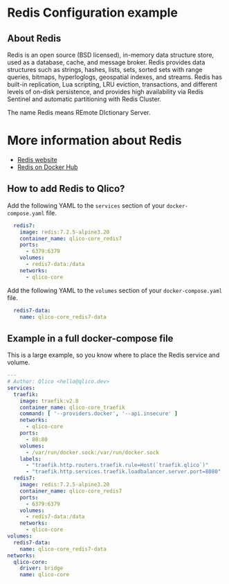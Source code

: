 # Redis Configuration example

## About Redis

Redis is an open source (BSD licensed), in-memory data structure store, used as
a database, cache, and message broker. Redis provides data structures such as
strings, hashes, lists, sets, sorted sets with range queries, bitmaps,
hyperloglogs, geospatial indexes, and streams. Redis has built-in replication,
Lua scripting, LRU eviction, transactions, and different levels of on-disk
persistence, and provides high availability via Redis Sentinel and automatic
partitioning with Redis Cluster.

The name Redis means REmote DIctionary Server.

# More information about Redis

* [Redis website](https://redis.io/)
* [Redis on Docker Hub](https://hub.docker.com/_/redis)

## How to add Redis to Qlico?

Add the following YAML to the `services` section of your `docker-compose.yaml`
file.

```yaml title="qlico-core/docker-compose.yaml"
  redis7:
    image: redis:7.2.5-alpine3.20
    container_name: qlico-core_redis7
    ports:
      - 6379:6379
    volumes:
      - redis7-data:/data
    networks:
      - qlico-core
```

Add the following YAML to the `volumes` section of your `docker-compose.yaml`
file.

```yaml title="qlico-core/docker-compose.yaml"
  redis7-data:
    name: qlico-core_redis7-data
```

## Example in a full docker-compose file

This is a large example, so you know where to place the Redis service and
volume.

```yaml title="qlico-core/docker-compose.yaml"
---
# Author: Qlico <hello@qlico.dev>
services:
  traefik:
    image: traefik:v2.8
    container_name: qlico-core_traefik
    command: [ '--providers.docker', '--api.insecure' ]
    networks:
      - qlico-core
    ports:
      - 80:80
    volumes:
      - /var/run/docker.sock:/var/run/docker.sock
    labels:
      - "traefik.http.routers.traefik.rule=Host(`traefik.qlico`)"
      - "traefik.http.services.traefik.loadbalancer.server.port=8080"
  redis7:
    image: redis:7.2.5-alpine3.20
    container_name: qlico-core_redis7
    ports:
      - 6379:6379
    volumes:
      - redis7-data:/data
    networks:
      - qlico-core
volumes:
  redis7-data:
    name: qlico-core_redis7-data
networks:
  qlico-core:
    driver: bridge
    name: qlico-core
```
